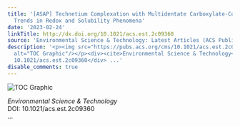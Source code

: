 ```yaml
---
title: '[ASAP] Technetium Complexation with Multidentate Carboxylate-Containing Ligands:
  Trends in Redox and Solubility Phenomena'
date: '2023-02-24'
linkTitle: http://dx.doi.org/10.1021/acs.est.2c09360
source: 'Environmental Science & Technology: Latest Articles (ACS Publications)'
description: '<p><img src="https://pubs.acs.org/cms/10.1021/acs.est.2c09360/asset/images/medium/es2c09360_0006.gif"
  alt="TOC Graphic"/></p><div><cite>Environmental Science & Technology</cite></div><div>DOI:
  10.1021/acs.est.2c09360</div> ...'
disable_comments: true
---
```

<p><img src="https://pubs.acs.org/cms/10.1021/acs.est.2c09360/asset/images/medium/es2c09360_0006.gif" alt="TOC Graphic"/></p><div><cite>Environmental Science & Technology</cite></div><div>DOI: 10.1021/acs.est.2c09360</div> ...
